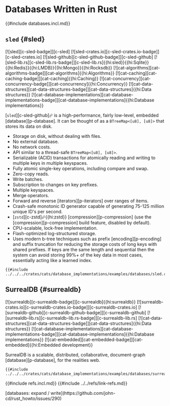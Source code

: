 # Databases Written in Rust

{{#include databases.incl.md}}

## `sled` {#sled}

[![sled][c-sled-badge]][c-sled] [![sled-crates.io][c-sled-crates.io-badge]][c-sled-crates.io] [![sled-github][c-sled-github-badge]][c-sled-github] [![sled-lib.rs][c-sled-lib.rs-badge]][c-sled-lib.rs]{{hi:sled}}{{hi:Sqlite}}{{hi:Redis}}{{hi:LMDB}}{{hi:Mongo}}{{hi:Rocksdb}} [![cat-algorithms][cat-algorithms-badge]][cat-algorithms]{{hi:Algorithms}} [![cat-caching][cat-caching-badge]][cat-caching]{{hi:Caching}} [![cat-concurrency][cat-concurrency-badge]][cat-concurrency]{{hi:Concurrency}} [![cat-data-structures][cat-data-structures-badge]][cat-data-structures]{{hi:Data structures}} [![cat-database-implementations][cat-database-implementations-badge]][cat-database-implementations]{{hi:Database implementations}}

[`sled`][c-sled-github]⮳ is a high-performance, fairly low-level, embedded [database][p-database]. It can be thought of as a `BTreeMap<[u8], [u8]>` that stores its data on disk.

- Storage on disk, without dealing with files.
- No external database.
- No network costs.
- API similar to a thread-safe `BTreeMap<[u8], [u8]>`.
- Serializable (ACID) transactions for atomically reading and writing to multiple keys in multiple keyspaces.
- Fully atomic single-key operations, including compare and swap.
- Zero-copy reads.
- Write batches.
- Subscription to changes on key prefixes.
- Multiple keyspaces.
- Merge operators.
- Forward and reverse [iterators][p-iterators] over ranges of items.
- Crash-safe monotonic ID generator capable of generating 75-125 million unique ID's per second.
- [`zstd`][c-zstd]⮳{{hi:zstd}} [compression][p-compression] (use the [compression][p-compression] build feature, disabled by default).
- CPU-scalable, lock-free implementation.
- Flash-optimized log-structured storage.
- Uses modern b-tree techniques such as prefix [encoding][p-encoding] and suffix truncation for reducing the storage costs of long keys with shared prefixes. If keys are the same length and sequential then the system can avoid storing 99%+ of the key data in most cases, essentially acting like a learned index.

```rust,editable
{{#include ../../../crates/cats/database_implementations/examples/databases/sled.rs:example}}
```

## SurrealDB {#surrealdb}

[![surrealdb][c-surrealdb-badge]][c-surrealdb]{{hi:surrealdb}}
[![surrealdb-crates.io][c-surrealdb-crates.io-badge]][c-surrealdb-crates.io]
[![surrealdb-github][c-surrealdb-github-badge]][c-surrealdb-github]
[![surrealdb-lib.rs][c-surrealdb-lib.rs-badge]][c-surrealdb-lib.rs]
[![cat-data-structures][cat-data-structures-badge]][cat-data-structures]{{hi:Data structures}}
[![cat-database-implementations][cat-database-implementations-badge]][cat-database-implementations]{{hi:Database implementations}}
[![cat-embedded][cat-embedded-badge]][cat-embedded]{{hi:Embedded development}}

SurrealDB is a scalable, distributed, collaborative, document-graph [database][p-database], for the realities web.

```rust,editable
{{#include ../../../crates/cats/database_implementations/examples/databases/surrealdb.rs:example}}
```

{{#include refs.incl.md}}
{{#include ../../refs/link-refs.md}}

<div class="hidden">
[databases: expand / write](https://github.com/john-cd/rust_howto/issues/290)
</div>

